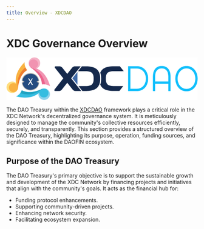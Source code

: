 ```yaml
---
title: Overview - XDCDAO
---
```



# XDC Governance Overview
![governance](../img/xdcdao.png)

The DAO Treasury within the [XDCDAO](https://www.xdcdao.org/) framework plays a critical role in the XDC Network's decentralized governance system. It is meticulously designed to manage the community's collective resources efficiently, securely, and transparently. This section provides a structured overview of the DAO Treasury, highlighting its purpose, operation, funding sources, and significance within the DAOFIN ecosystem.

## Purpose of the DAO Treasury

The DAO Treasury's primary objective is to support the sustainable growth and development of the XDC Network by financing projects and initiatives that align with the community's goals. It acts as the financial hub for:

- Funding protocol enhancements.
- Supporting community-driven projects.
- Enhancing network security.
- Facilitating ecosystem expansion.




